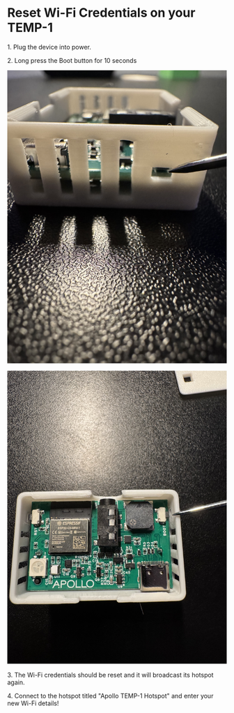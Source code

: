 # Reset Wi-Fi Credentials on your TEMP-1

1\. Plug the device into power.

2\. Long press the Boot button for 10 seconds

![](assets/temp-1-boot-button-side-view.jpg)

![](assets/temp-1b-boot-button-lid-off.jpg)

3\. The Wi-Fi credentials should be reset and it will broadcast its hotspot again.

4\. Connect to the hotspot titled "Apollo TEMP-1 Hotspot" and enter your new Wi-Fi details!
